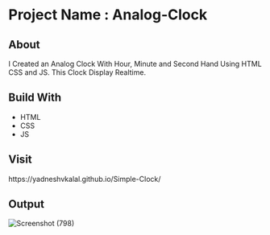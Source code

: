 # Project Name : Analog-Clock

<h2>About</h2> 
I Created an Analog Clock With Hour, Minute and Second Hand Using HTML CSS and JS. This Clock Display Realtime.

<h2> Build With </h2> 
<ul>
  <li>HTML</li>
  <li>CSS</li>
  <li>JS</li>
 </ul>

<h2>Visit</h2> 
https://yadneshvkalal.github.io/Simple-Clock/

<h2>Output</h2>

![Screenshot (798)](https://user-images.githubusercontent.com/72408657/128821765-d6b28562-a726-46dd-a069-8f31802284f2.png)


